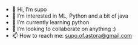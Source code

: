- 👋 Hi, I’m supo
- 👀 I’m interested in ML, Python and a bit of java
- 🌱 I’m currently learning python 
- 💞️ I’m looking to collaborate on anything :)
- 📫 How to reach me: supo.of.astora@gmail.com

<!---
Supo69/Supo69 is a ✨ special ✨ repository because its `README.md` (this file) appears on your GitHub profile.
You can click the Preview link to take a look at your changes.
--->
